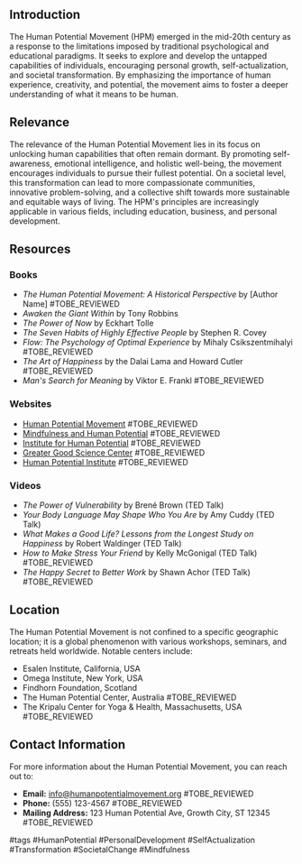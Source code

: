 ## Introduction
The Human Potential Movement (HPM) emerged in the mid-20th century as a response to the limitations imposed by traditional psychological and educational paradigms. It seeks to explore and develop the untapped capabilities of individuals, encouraging personal growth, self-actualization, and societal transformation. By emphasizing the importance of human experience, creativity, and potential, the movement aims to foster a deeper understanding of what it means to be human.

## Relevance
The relevance of the Human Potential Movement lies in its focus on unlocking human capabilities that often remain dormant. By promoting self-awareness, emotional intelligence, and holistic well-being, the movement encourages individuals to pursue their fullest potential. On a societal level, this transformation can lead to more compassionate communities, innovative problem-solving, and a collective shift towards more sustainable and equitable ways of living. The HPM's principles are increasingly applicable in various fields, including education, business, and personal development.

## Resources

### Books
- *The Human Potential Movement: A Historical Perspective* by [Author Name] #TOBE_REVIEWED
- *Awaken the Giant Within* by Tony Robbins
- *The Power of Now* by Eckhart Tolle
- *The Seven Habits of Highly Effective People* by Stephen R. Covey
- *Flow: The Psychology of Optimal Experience* by Mihaly Csikszentmihalyi #TOBE_REVIEWED
- *The Art of Happiness* by the Dalai Lama and Howard Cutler #TOBE_REVIEWED
- *Man's Search for Meaning* by Viktor E. Frankl #TOBE_REVIEWED

### Websites
- [Human Potential Movement](http://www.humanpotentialmovement.org) #TOBE_REVIEWED
- [Mindfulness and Human Potential](http://www.mindfulnessandhumanpotential.com) #TOBE_REVIEWED
- [Institute for Human Potential](http://www.instituteforhumanpotential.org) #TOBE_REVIEWED
- [Greater Good Science Center](https://greatergood.berkeley.edu) #TOBE_REVIEWED
- [Human Potential Institute](https://www.humanpotentialinstitute.com) #TOBE_REVIEWED

### Videos
- *The Power of Vulnerability* by Brené Brown (TED Talk)
- *Your Body Language May Shape Who You Are* by Amy Cuddy (TED Talk)
- *What Makes a Good Life? Lessons from the Longest Study on Happiness* by Robert Waldinger (TED Talk)
- *How to Make Stress Your Friend* by Kelly McGonigal (TED Talk) #TOBE_REVIEWED
- *The Happy Secret to Better Work* by Shawn Achor (TED Talk) #TOBE_REVIEWED

## Location
The Human Potential Movement is not confined to a specific geographic location; it is a global phenomenon with various workshops, seminars, and retreats held worldwide. Notable centers include:
- Esalen Institute, California, USA
- Omega Institute, New York, USA
- Findhorn Foundation, Scotland
- The Human Potential Center, Australia #TOBE_REVIEWED
- The Kripalu Center for Yoga & Health, Massachusetts, USA #TOBE_REVIEWED

## Contact Information
For more information about the Human Potential Movement, you can reach out to:
- **Email:** info@humanpotentialmovement.org #TOBE_REVIEWED
- **Phone:** (555) 123-4567 #TOBE_REVIEWED
- **Mailing Address:** 123 Human Potential Ave, Growth City, ST 12345 #TOBE_REVIEWED

#tags
#HumanPotential #PersonalDevelopment #SelfActualization #Transformation #SocietalChange #Mindfulness
